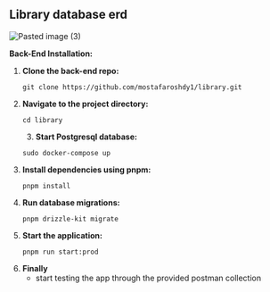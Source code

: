 ## Library database erd

![Pasted image (3)](https://github.com/user-attachments/assets/275ba8d6-933e-4569-896a-7318385b1578)


**Back-End Installation:**

1. **Clone the back-end repo:**
   ```
   git clone https://github.com/mostafaroshdy1/library.git
   ```
2. **Navigate to the project directory:**
   ```
   cd library
   ```
   3. **Start Postgresql database:**
   ```
   sudo docker-compose up
   ```
3. **Install dependencies using pnpm:**
   ```
   pnpm install
   ```
4. **Run database migrations:**
   ```
   pnpm drizzle-kit migrate
   ```
5. **Start the application:**
   ```
   pnpm run start:prod
   ```
5. **Finally**
   - start testing the app through the provided postman collection

